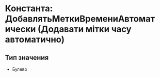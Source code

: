 ﻿# Константа: ДобавлятьМеткиВремениАвтоматически (Додавати мітки часу автоматично)

## Тип значения

- Булево


